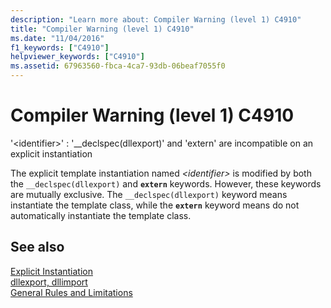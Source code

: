 ```yaml
---
description: "Learn more about: Compiler Warning (level 1) C4910"
title: "Compiler Warning (level 1) C4910"
ms.date: "11/04/2016"
f1_keywords: ["C4910"]
helpviewer_keywords: ["C4910"]
ms.assetid: 67963560-fbca-4ca7-93db-06beaf7055f0
---
```

# Compiler Warning (level 1) C4910

'\<identifier>' : '__declspec(dllexport)' and 'extern' are incompatible on an explicit instantiation

The explicit template instantiation named *\<identifier>* is modified by both the `__declspec(dllexport)` and **`extern`** keywords. However, these keywords are mutually exclusive. The `__declspec(dllexport)` keyword means instantiate the template class, while the **`extern`** keyword means do not automatically instantiate the template class.

## See also

[Explicit Instantiation](../../cpp/explicit-instantiation.md)<br/>
[dllexport, dllimport](../../cpp/dllexport-dllimport.md)<br/>
[General Rules and Limitations](../../cpp/general-rules-and-limitations.md)
